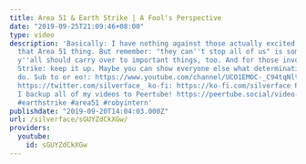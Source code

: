 ```yaml
---
title: Area 51 & Earth Strike | A Fool's Perspective
date: "2019-09-25T21:09:46+08:00"
type: video
description: 'Basically: I have nothing against those actually excited for/going to
  that Area 51 thing. But remember: "they can''t stop all of us" is something that
  y''all should carry over to important things, too. And for those involved in Earth
  Strike: keep it up. Maybe you can show everyone else what determination can really
  do. Sub to or eo!: https://www.youtube.com/channel/UCO1EMOC-_C94tqNltglAAlA Twitter:
  https://twitter.com/silverface_ ko-fi: https://ko-fi.com/silverface Patreon: https://patreon.com/silverface
  I backup all of my videos to Peertube! https://peertube.social/video-channels/silverface_channel/videos
  #earthstrike #area51 #robyintern'
publishdate: "2019-09-20T14:04:03.000Z"
url: /silverface/sGUYZdCkXGw/
providers:
  youtube:
    id: sGUYZdCkXGw
---
```

